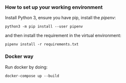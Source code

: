 ### How to set up your working environment

Install Python 3, ensure you have pip, install the _pipenv_:

`python3 -m pip install --user pipenv`

and then install the requirement in the virtual environment:

`pipenv install -r requirements.txt`


### Docker way

Run docker by doing:

`docker-compose up --build`
